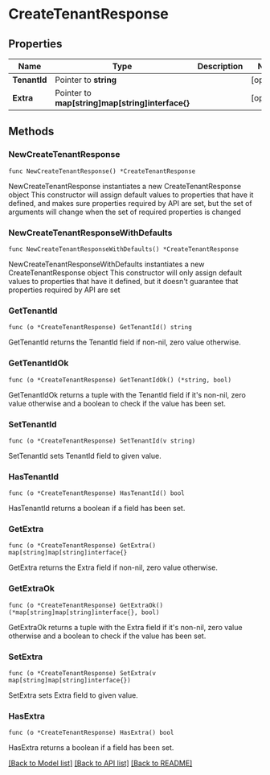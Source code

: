 # CreateTenantResponse

## Properties

Name | Type | Description | Notes
------------ | ------------- | ------------- | -------------
**TenantId** | Pointer to **string** |  | [optional] 
**Extra** | Pointer to **map[string]map[string]interface{}** |  | [optional] 

## Methods

### NewCreateTenantResponse

`func NewCreateTenantResponse() *CreateTenantResponse`

NewCreateTenantResponse instantiates a new CreateTenantResponse object
This constructor will assign default values to properties that have it defined,
and makes sure properties required by API are set, but the set of arguments
will change when the set of required properties is changed

### NewCreateTenantResponseWithDefaults

`func NewCreateTenantResponseWithDefaults() *CreateTenantResponse`

NewCreateTenantResponseWithDefaults instantiates a new CreateTenantResponse object
This constructor will only assign default values to properties that have it defined,
but it doesn't guarantee that properties required by API are set

### GetTenantId

`func (o *CreateTenantResponse) GetTenantId() string`

GetTenantId returns the TenantId field if non-nil, zero value otherwise.

### GetTenantIdOk

`func (o *CreateTenantResponse) GetTenantIdOk() (*string, bool)`

GetTenantIdOk returns a tuple with the TenantId field if it's non-nil, zero value otherwise
and a boolean to check if the value has been set.

### SetTenantId

`func (o *CreateTenantResponse) SetTenantId(v string)`

SetTenantId sets TenantId field to given value.

### HasTenantId

`func (o *CreateTenantResponse) HasTenantId() bool`

HasTenantId returns a boolean if a field has been set.

### GetExtra

`func (o *CreateTenantResponse) GetExtra() map[string]map[string]interface{}`

GetExtra returns the Extra field if non-nil, zero value otherwise.

### GetExtraOk

`func (o *CreateTenantResponse) GetExtraOk() (*map[string]map[string]interface{}, bool)`

GetExtraOk returns a tuple with the Extra field if it's non-nil, zero value otherwise
and a boolean to check if the value has been set.

### SetExtra

`func (o *CreateTenantResponse) SetExtra(v map[string]map[string]interface{})`

SetExtra sets Extra field to given value.

### HasExtra

`func (o *CreateTenantResponse) HasExtra() bool`

HasExtra returns a boolean if a field has been set.


[[Back to Model list]](../README.md#documentation-for-models) [[Back to API list]](../README.md#documentation-for-api-endpoints) [[Back to README]](../README.md)


